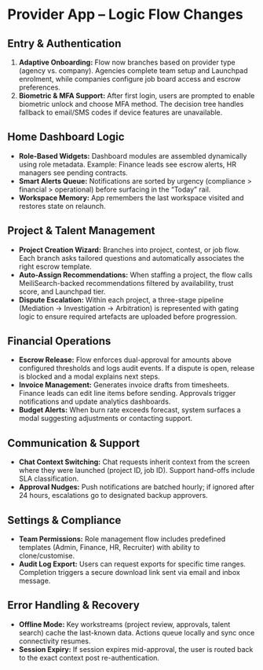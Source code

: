 # Provider App – Logic Flow Changes

## Entry & Authentication
1. **Adaptive Onboarding:** Flow now branches based on provider type (agency vs. company). Agencies complete team setup and Launchpad enrolment, while companies configure job board access and escrow preferences.
2. **Biometric & MFA Support:** After first login, users are prompted to enable biometric unlock and choose MFA method. The decision tree handles fallback to email/SMS codes if device features are unavailable.

## Home Dashboard Logic
- **Role-Based Widgets:** Dashboard modules are assembled dynamically using role metadata. Example: Finance leads see escrow alerts, HR managers see pending contracts.
- **Smart Alerts Queue:** Notifications are sorted by urgency (compliance > financial > operational) before surfacing in the “Today” rail.
- **Workspace Memory:** App remembers the last workspace visited and restores state on relaunch.

## Project & Talent Management
- **Project Creation Wizard:** Branches into project, contest, or job flow. Each branch asks tailored questions and automatically associates the right escrow template.
- **Auto-Assign Recommendations:** When staffing a project, the flow calls MeiliSearch-backed recommendations filtered by availability, trust score, and Launchpad tier.
- **Dispute Escalation:** Within each project, a three-stage pipeline (Mediation → Investigation → Arbitration) is represented with gating logic to ensure required artefacts are uploaded before progression.

## Financial Operations
- **Escrow Release:** Flow enforces dual-approval for amounts above configured thresholds and logs audit events. If a dispute is open, release is blocked and a modal explains next steps.
- **Invoice Management:** Generates invoice drafts from timesheets. Finance leads can edit line items before sending. Approvals trigger notifications and update analytics dashboards.
- **Budget Alerts:** When burn rate exceeds forecast, system surfaces a modal suggesting adjustments or contacting support.

## Communication & Support
- **Chat Context Switching:** Chat requests inherit context from the screen where they were launched (project ID, job ID). Support hand-offs include SLA classification.
- **Approval Nudges:** Push notifications are batched hourly; if ignored after 24 hours, escalations go to designated backup approvers.

## Settings & Compliance
- **Team Permissions:** Role management flow includes predefined templates (Admin, Finance, HR, Recruiter) with ability to clone/customise.
- **Audit Log Export:** Users can request exports for specific time ranges. Completion triggers a secure download link sent via email and inbox message.

## Error Handling & Recovery
- **Offline Mode:** Key workstreams (project review, approvals, talent search) cache the last-known data. Actions queue locally and sync once connectivity resumes.
- **Session Expiry:** If session expires mid-approval, the user is routed back to the exact context post re-authentication.
